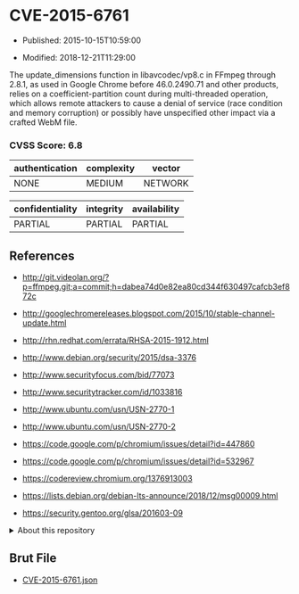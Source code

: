 # CVE-2015-6761

- Published: 2015-10-15T10:59:00

- Modified: 2018-12-21T11:29:00

The update_dimensions function in libavcodec/vp8.c in FFmpeg through 2.8.1, as used in Google Chrome before 46.0.2490.71 and other products, relies on a coefficient-partition count during multi-threaded operation, which allows remote attackers to cause a denial of service (race condition and memory corruption) or possibly have unspecified other impact via a crafted WebM file.

### CVSS Score: **6.8**

| authentication | complexity | vector |
| --- | --- | --- |
| NONE | MEDIUM | NETWORK |

| confidentiality | integrity | availability |
| --- | --- | --- |
| PARTIAL | PARTIAL | PARTIAL |

## References

* http://git.videolan.org/?p=ffmpeg.git;a=commit;h=dabea74d0e82ea80cd344f630497cafcb3ef872c

* http://googlechromereleases.blogspot.com/2015/10/stable-channel-update.html

* http://rhn.redhat.com/errata/RHSA-2015-1912.html

* http://www.debian.org/security/2015/dsa-3376

* http://www.securityfocus.com/bid/77073

* http://www.securitytracker.com/id/1033816

* http://www.ubuntu.com/usn/USN-2770-1

* http://www.ubuntu.com/usn/USN-2770-2

* https://code.google.com/p/chromium/issues/detail?id=447860

* https://code.google.com/p/chromium/issues/detail?id=532967

* https://codereview.chromium.org/1376913003

* https://lists.debian.org/debian-lts-announce/2018/12/msg00009.html

* https://security.gentoo.org/glsa/201603-09

<details>
<summary>About this repository</summary> 

  This repository is part of the project [Live Hack CVE](https://github.com/Live-Hack-CVE). Main website can be found [www.live-hack.org](https://www.live-hack.org) 
  
  Made by [Sn0wAlice](https://github.com/Sn0wAlice) for the people that care about security and need to have a feed of the latest CVEs. Hope you enjoy it, don't forget to star the repo and follow me on [Twitter](https://twitter.com/Sn0wAlice) and [Github](https://github.com/Sn0wAlice). And that is my [personnal website](https://www.alice-snow.me/)

  - [Home Page](https://github.com/Live-Hack-CVE)
  - [Framework](https://github.com/Live-Hack-CVE/cve-framework)
  - [CVE database](https://github.com/Live-Hack-CVE/full_database)
  - [Changelog](https://github.com/Live-Hack-CVE/Changelog)
</details>

## Brut File

* [CVE-2015-6761.json](https://raw.githubusercontent.com/Live-Hack-CVE/full_database/main/cves/2015/CVE-2015-6761.json)

